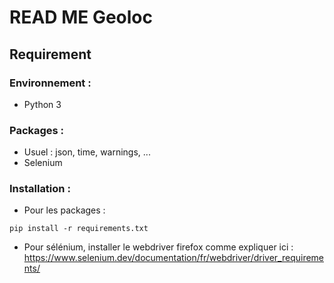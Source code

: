 # READ ME Geoloc

## Requirement 

### Environnement : 
* Python 3

###  Packages : 
* Usuel : json, time, warnings, ...
* Selenium

### Installation : 
* Pour les packages :
```
pip install -r requirements.txt
```

* Pour sélénium, installer le webdriver firefox comme expliquer ici : https://www.selenium.dev/documentation/fr/webdriver/driver_requirements/
